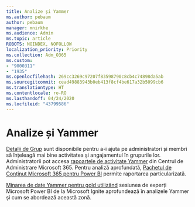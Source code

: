 ```yaml
---
title: Analize și Yammer
ms.author: pebaum
author: pebaum
manager: mnirkhe
ms.audience: Admin
ms.topic: article
ROBOTS: NOINDEX, NOFOLLOW
localization_priority: Priority
ms.collection: Adm_O365
ms.custom:
- "9000311"
- "1935"
ms.openlocfilehash: 269cc3269c97207f83598790c8cb4c74898da5ab
ms.sourcegitcommit: cead49883943b0eb413f8cf4be617a32b5099cb6
ms.translationtype: HT
ms.contentlocale: ro-RO
ms.lasthandoff: 04/24/2020
ms.locfileid: "43799586"
---
```

# <a name="analytics-and-yammer"></a>Analize și Yammer

[Detalii de Grup](https://support.office.com/article/view-group-insights-in-yammer-73f9fa6d-d442-4f25-9194-d5317c9328ab) sunt disponibile pentru a-i ajuta pe administratori și membri să înțeleagă mai bine activitatea și angajamentul în grupurile lor. Administratorii pot accesa [rapoartele de activitate Yammer](https://docs.microsoft.com/office365/admin/activity-reports/yammer-activity-report) din Centrul de Administrare Microsoft 365. Pentru analiză aprofundată, [Pachetul de Conținut Microsoft 365 pentru Power BI](https://docs.microsoft.com/office365/admin/usage-analytics/enable-usage-analytics) permite raportarea particularizată.

[Minarea de date Yammer pentru gold utilizând](https://aka.ms/MiningYammerDataIgnite2017) sesiunea de experți Microsoft Power BI de la Microsoft Ignite aprofundează în analizele Yammer și cum se abordează această zonă.
